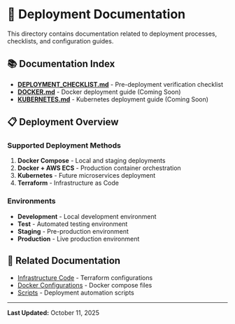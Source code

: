 # 🚀 Deployment Documentation

This directory contains documentation related to deployment processes, checklists, and configuration guides.

## 📚 Documentation Index

- **[DEPLOYMENT_CHECKLIST.md](./DEPLOYMENT_CHECKLIST.md)** - Pre-deployment verification checklist
- **[DOCKER.md](./DOCKER.md)** - Docker deployment guide (Coming Soon)
- **[KUBERNETES.md](./KUBERNETES.md)** - Kubernetes deployment guide (Coming Soon)

## 📋 Deployment Overview

### Supported Deployment Methods

1. **Docker Compose** - Local and staging deployments
2. **Docker + AWS ECS** - Production container orchestration
3. **Kubernetes** - Future microservices deployment
4. **Terraform** - Infrastructure as Code

### Environments

- **Development** - Local development environment
- **Test** - Automated testing environment
- **Staging** - Pre-production environment
- **Production** - Live production environment

## 🔗 Related Documentation

- [Infrastructure Code](../../infrastructure/) - Terraform configurations
- [Docker Configurations](../../config/docker/) - Docker compose files
- [Scripts](../../scripts/deployment/) - Deployment automation scripts

---

**Last Updated:** October 11, 2025
